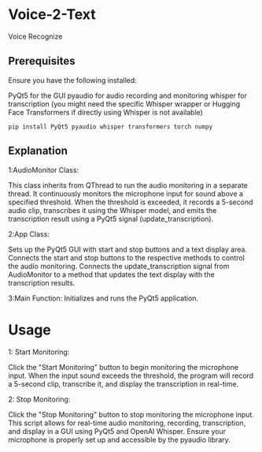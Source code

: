 # Voice-2-Text
Voice Recognize

## Prerequisites
Ensure you have the following installed:

PyQt5 for the GUI
pyaudio for audio recording and monitoring
whisper for transcription (you might need the specific Whisper wrapper or Hugging Face Transformers if directly using Whisper is not available)

    pip install PyQt5 pyaudio whisper transformers torch numpy


## Explanation
1:AudioMonitor Class:

This class inherits from QThread to run the audio monitoring in a separate thread.
It continuously monitors the microphone input for sound above a specified threshold.
When the threshold is exceeded, it records a 5-second audio clip, transcribes it using the Whisper model, and emits the transcription result using a PyQt5 signal (update_transcription).

2:App Class:

Sets up the PyQt5 GUI with start and stop buttons and a text display area.
Connects the start and stop buttons to the respective methods to control the audio monitoring.
Connects the update_transcription signal from AudioMonitor to a method that updates the text display with the transcription results.

3:Main Function:
Initializes and runs the PyQt5 application.
# Usage
1: Start Monitoring:

Click the "Start Monitoring" button to begin monitoring the microphone input.
When the input sound exceeds the threshold, the program will record a 5-second clip, transcribe it, and display the transcription in real-time.

2: Stop Monitoring:

Click the "Stop Monitoring" button to stop monitoring the microphone input.
This script allows for real-time audio monitoring, recording, transcription, and display in a GUI using PyQt5 and OpenAI Whisper. Ensure your microphone is properly set up and accessible by the pyaudio library.
